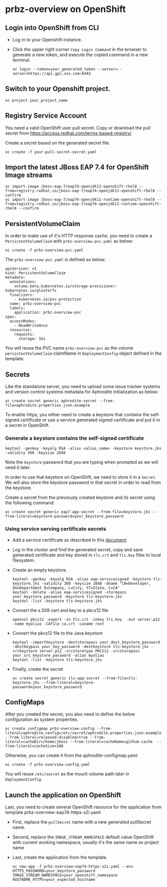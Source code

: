 # prbz-overview on OpenShift

## Login into OpenShift from CLI
* Log in to your Openshift instance.
* Click the upper right corner `Copy Login Command` in the browser to generate a new token, and execute the copied command in a new terminal.

      oc login --token=your_generated_token --server=--server=https://api.gpc.xxx.com:6443

## Switch to your Openshift project.

    oc project your_project_name

## Registry Service Account
You need a valid OpenShift user pull secret. Copy or download the pull secret from https://access.redhat.com/terms-based-registry/

Create a secret based on the generated secret file.

    oc create -f your-pull-secret-secret.yaml
    
## Import the latest JBoss EAP 7.4 for OpenShift Image streams

    oc import-image jboss-eap-7/eap74-openjdk11-openshift-rhel8 --from=registry.redhat.io/jboss-eap-7/eap74-openjdk11-openshift-rhel8 --confirm
    oc import-image jboss-eap-7/eap74-openjdk11-runtime-openshift-rhel8 --from=registry.redhat.io/jboss-eap-7/eap74-openjdk11-runtime-openshift-rhel8 --confirm

## PersistentVolumeClaim

In order to make use of it's HTTP response cache, you need to create a `PersistentVolumeClaim` with `prbz-overview-pvc.yaml` as below:

    oc create -f prbz-overview-pvc.yaml 

The `prbz-overview-pvc.yaml` is defined as below:

    apiVersion: v1
    kind: PersistentVolumeClaim
    metadata:
      annotations:
        volume.beta.kubernetes.io/storage-provisioner: kubernetes.io/glusterfs
      finalizers:
        - kubernetes.io/pvc-protection
      name: prbz-overview-pvc
      labels:
        application: prbz-overview-pvc
    spec:
      accessModes:
        - ReadWriteOnce
      resources:
        requests:
          storage: 1Gi
          
You will reuse the PVC name `prbz-overview-pvc` as the volume `persistentVolumeClaim` claimName in `DeploymentConfig` object defined in the template.

## Secrets
Like the standalone server, you need to upload some issue tracker systems and version control systems metadata for Aphrodite initialization as below:

    oc create secret generic aphrodite-secret --from-file=aphrodite.properties.json.example
    
To enable https, you either need to create a keystore that contains the self-signed certificate or use a service generated signed certificate and put it in a secret in OpenShift.

### Generate a keystore contains the self-signed certificate

    keytool -genkey -keyalg RSA -alias <alias_name> -keystore keystore.jks  -validity 360 -keysize 2048

Note the `keystore` password that you are typing when prompted as we will need it later.

In order to use that keystore on OpenShift, we need to store it in a `Secret`. We will also store the keystore password in that secret in order to read from the keystore.

Create a secret from the previously created keystore and its secret using the following command:

    oc create secret generic eap7-app-secret --from-file=keystore.jks --from-literal=keystore-password=your_keystore_password

### Using service serving certificate secrets

 - Add a service certificate as described in this [document](https://docs.openshift.com/container-platform/4.11/security/certificates/service-serving-certificate.html#add-service-certificate_service-serving-certificate)
 - Log in the cluster and find the generated secret, copy and save generated certificate and key stored in `tls.crt` and `tls.key` files to local filesystem.
 - Create an empty keystore.

       keytool -genkey -keyalg RSA -alias eap-servicesigned -keystore tls-keystore.jks -validity 360 -keysize 2048 -dname "CN=Developer, OU=Department O=Company, L=City, ST=State, C=CA"
       keytool -delete -alias eap-servicesigned -storepass your_keystore_password -keystore tls-keystore.jks
       keytool -list -keystore tls-keystore.jks

- Convert the x.509 cert and key to a pkcs12 file

      openssl pkcs12 -export -in tls.crt -inkey tls.key  -out server.p12 -name myalias -CAfile ca.crt -caname root

- Convert the pkcs12 file to the Java keystore

      keytool -importkeystore -deststorepass your_dest_keystore_password -destkeypass your_key_password -destkeystore tls-keystore.jks -srckeystore server.p12 -srcstoretype PKCS12 -srcstorepass your_src_keystore_password -alias myalias
      keytool -list -keystore tls-keystore.jks

- Finally, create the secret

      oc create secret generic tls-app-secret --from-file=tls-keystore.jks --from-literal=keystore-password=your_keystore_password

## ConfigMaps
After you created the secret, you also need to define the below configuration as system properties.

    oc create configmap prbz-overview-config --from-literal=aphrodite.config=/etc/secret/aphrodite.properties.json.example --from-literal=released-disabled=true --from-literal=cacheDir=/home/jboss --from-literal=cacheName=github-cache  --from-literal=cacheSize=100

Otherwise, you can create it from the aphrodite-configmap.yaml

    oc create -f prbz-overview-config.yaml

You will reuse `/etc/secret` as the mount volume path later in `DeploymentConfig`.

## Launch the application on OpenShift
Last, you need to create several OpenShift resource for the application from template prbz-overview-eap74-https-s2i.yaml

* First, replace the `pullSecret` name with a new generated pullSecret name.
* Second, replace the `IMAGE_STREAM_NAMESPACE` default value OpenShift with current working namespace, usually it's the same name as project name
* Last, create the application from the template.

      oc new-app -f prbz-overview-eap74-https-s2i.yaml --env HTTPS_PASSWORD=your_keystore_password IMAGE_STREAM_NAMESPACE=your_openshift_namespace HOSTNAME_HTTPS=your_expected_hostname

